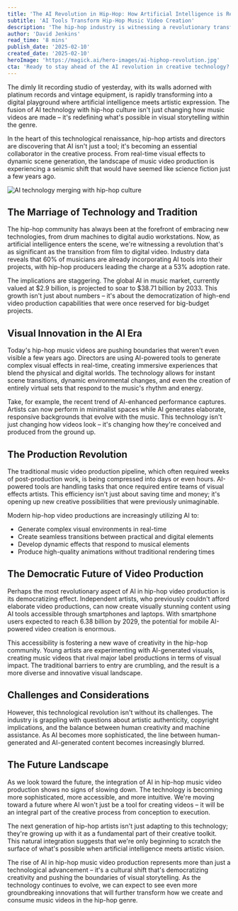 ```yaml
---
title: 'The AI Revolution in Hip-Hop: How Artificial Intelligence is Reshaping Music Video Production'
subtitle: 'AI Tools Transform Hip-Hop Music Video Creation'
description: 'The hip-hop industry is witnessing a revolutionary transformation as AI technology reshapes music video production. From real-time visual effects to democratized creation tools, artificial intelligence is enabling unprecedented creative possibilities and changing how artists bring their visual stories to life.'
author: 'David Jenkins'
read_time: '8 mins'
publish_date: '2025-02-10'
created_date: '2025-02-10'
heroImage: 'https://magick.ai/hero-images/ai-hiphop-revolution.jpg'
cta: 'Ready to stay ahead of the AI revolution in creative technology? Follow MagickAI on LinkedIn for cutting-edge insights and innovations that are reshaping the future of digital content creation.'
---
```


The dimly lit recording studio of yesterday, with its walls adorned with platinum records and vintage equipment, is rapidly transforming into a digital playground where artificial intelligence meets artistic expression. The fusion of AI technology with hip-hop culture isn't just changing how music videos are made – it's redefining what's possible in visual storytelling within the genre.

In the heart of this technological renaissance, hip-hop artists and directors are discovering that AI isn't just a tool; it's becoming an essential collaborator in the creative process. From real-time visual effects to dynamic scene generation, the landscape of music video production is experiencing a seismic shift that would have seemed like science fiction just a few years ago.

![AI technology merging with hip-hop culture](https://i.magick.ai/PIXE/1739219263499_magick_img.webp)

## The Marriage of Technology and Tradition

The hip-hop community has always been at the forefront of embracing new technologies, from drum machines to digital audio workstations. Now, as artificial intelligence enters the scene, we're witnessing a revolution that's as significant as the transition from film to digital video. Industry data reveals that 60% of musicians are already incorporating AI tools into their projects, with hip-hop producers leading the charge at a 53% adoption rate.

The implications are staggering. The global AI in music market, currently valued at $2.9 billion, is projected to soar to $38.71 billion by 2033. This growth isn't just about numbers – it's about the democratization of high-end video production capabilities that were once reserved for big-budget projects.

## Visual Innovation in the AI Era

Today's hip-hop music videos are pushing boundaries that weren't even visible a few years ago. Directors are using AI-powered tools to generate complex visual effects in real-time, creating immersive experiences that blend the physical and digital worlds. The technology allows for instant scene transitions, dynamic environmental changes, and even the creation of entirely virtual sets that respond to the music's rhythm and energy.

Take, for example, the recent trend of AI-enhanced performance captures. Artists can now perform in minimalist spaces while AI generates elaborate, responsive backgrounds that evolve with the music. This technology isn't just changing how videos look – it's changing how they're conceived and produced from the ground up.

## The Production Revolution

The traditional music video production pipeline, which often required weeks of post-production work, is being compressed into days or even hours. AI-powered tools are handling tasks that once required entire teams of visual effects artists. This efficiency isn't just about saving time and money; it's opening up new creative possibilities that were previously unimaginable.

Modern hip-hop video productions are increasingly utilizing AI to:
- Generate complex visual environments in real-time
- Create seamless transitions between practical and digital elements
- Develop dynamic effects that respond to musical elements
- Produce high-quality animations without traditional rendering times

## The Democratic Future of Video Production

Perhaps the most revolutionary aspect of AI in hip-hop video production is its democratizing effect. Independent artists, who previously couldn't afford elaborate video productions, can now create visually stunning content using AI tools accessible through smartphones and laptops. With smartphone users expected to reach 6.38 billion by 2029, the potential for mobile AI-powered video creation is enormous.

This accessibility is fostering a new wave of creativity in the hip-hop community. Young artists are experimenting with AI-generated visuals, creating music videos that rival major label productions in terms of visual impact. The traditional barriers to entry are crumbling, and the result is a more diverse and innovative visual landscape.

## Challenges and Considerations

However, this technological revolution isn't without its challenges. The industry is grappling with questions about artistic authenticity, copyright implications, and the balance between human creativity and machine assistance. As AI becomes more sophisticated, the line between human-generated and AI-generated content becomes increasingly blurred.

## The Future Landscape

As we look toward the future, the integration of AI in hip-hop music video production shows no signs of slowing down. The technology is becoming more sophisticated, more accessible, and more intuitive. We're moving toward a future where AI won't just be a tool for creating videos – it will be an integral part of the creative process from conception to execution.

The next generation of hip-hop artists isn't just adapting to this technology; they're growing up with it as a fundamental part of their creative toolkit. This natural integration suggests that we're only beginning to scratch the surface of what's possible when artificial intelligence meets artistic vision.

The rise of AI in hip-hop music video production represents more than just a technological advancement – it's a cultural shift that's democratizing creativity and pushing the boundaries of visual storytelling. As the technology continues to evolve, we can expect to see even more groundbreaking innovations that will further transform how we create and consume music videos in the hip-hop genre.